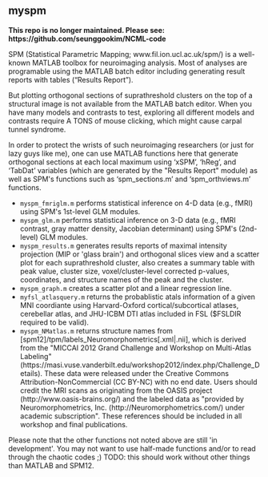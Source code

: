 <article class="markdown-body entry-content" itemprop="mainContentOfPage"><h1><a id="user-content-myspm" class="anchor" href="#myspm" aria-hidden="true"><span class="octicon octicon-link"></span></a>myspm</h1>

<p><b>This repo is no longer maintained. Please see: https://github.com/seunggookim/NCML-code</b></p>

<p>SPM (Statistical Parametric Mapping; www.fil.ion.ucl.ac.uk/spm/) is a well-known MATLAB toolbox for neuroimaging analysis. Most of analyses are programable using the MATLAB batch editor including generating result reports with tables (“Results Report”).</p>

<p>But plotting orthogonal sections of suprathreshold clusters on the top of a structural image is not available from the MATLAB batch editor. When you have many models and contrasts to test, exploring all different models and contrasts require A TONS of mouse clicking, which might cause carpal tunnel syndrome.</p>

<p>In order to protect the wrists of such neuroimaging researchers (or just for lazy guys like me), one can use MATLAB functions here that generate orthogonal sections at each local maximum using ‘xSPM’, ‘hReg’, and ‘TabDat’ variables (which are generated by the "Results Report" module) as well as SPM's functions such as ‘spm_sections.m’ and ‘spm_orthviews.m’ functions.</p>

<ul>
<li><code>myspm_fmriglm.m</code> performs statistical inference on 4-D data (e.g., fMRI) using SPM's 1st-level GLM modules.</li>
<li><code>myspm_glm.m</code> performs statistical inference on 3-D data (e.g., fMRI contrast, gray matter density, Jacobian determinant) using SPM's (2nd-level) GLM modules.</li>
<li><code>myspm_results.m</code> generates results reports of maximal intensity projection (MIP or 'glass brain') and orthogonal slices view and a scatter plot for each suprathreshold cluster, also creates a summary table with peak value, cluster size, voxel/cluster-level corrected p-values, coordinates, and structure names of the peak and the cluster.</li>
<li><code>myspm_graph.m</code> creates a scatter plot and a linear regression line.</li>
<li><code>myfsl_atlasquery.m</code> returns the probablistic atals information of a given MNI coordiante using Harvard-Oxford cortical/subcortical atlases, cerebellar atlas, and JHU-ICBM DTI atlas included in FSL ($FSLDIR required to be valid).</li>
<li><code>myspm_NMatlas.m</code> returns structure names from [spm12]/tpm/labels_Neuromorphometrics[.xml|.nii], which is derived from the "MICCAI 2012 Grand Challenge and Workshop on Multi-Atlas Labeling" (https://masi.vuse.vanderbilt.edu/workshop2012/index.php/Challenge_Details). These data were released under the Creative Commons Attribution-NonCommercial (CC BY-NC) with no end date. Users should credit the MRI scans as originating from the OASIS project (http://www.oasis-brains.org/) and the labeled data as "provided by Neuromorphometrics, Inc. (http://Neuromorphometrics.com/) under academic subscription".  These references should be included in all workshop and final publications.</li>
</ul>

Please note that the other functions not noted above are still 'in development'. You may not want to use half-made functions and/or to read through the chaotic codes ;)
TODO: this should work without other things than MATLAB and SPM12.
</article>
  </div>

</div>


